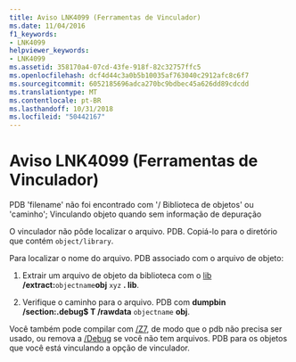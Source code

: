 ```yaml
---
title: Aviso LNK4099 (Ferramentas de Vinculador)
ms.date: 11/04/2016
f1_keywords:
- LNK4099
helpviewer_keywords:
- LNK4099
ms.assetid: 358170a4-07cd-43fe-918f-82c32757ffc5
ms.openlocfilehash: dcf4d44c3a0b5b10035af763040c2912afc8c6f7
ms.sourcegitcommit: 6052185696adca270bc9bdbec45a626dd89cdcdd
ms.translationtype: MT
ms.contentlocale: pt-BR
ms.lasthandoff: 10/31/2018
ms.locfileid: "50442167"
---
```

# <a name="linker-tools-warning-lnk4099"></a>Aviso LNK4099 (Ferramentas de Vinculador)

PDB 'filename' não foi encontrado com '/ Biblioteca de objetos' ou 'caminho'; Vinculando objeto quando sem informação de depuração

O vinculador não pôde localizar o arquivo. PDB. Copiá-lo para o diretório que contém `object/library`.

Para localizar o nome do arquivo. PDB associado com o arquivo de objeto:

1. Extrair um arquivo de objeto da biblioteca com o [lib](../../build/reference/lib-reference.md) **/extract:**`objectname`**obj** `xyz` **. lib**.

1. Verifique o caminho para o arquivo. PDB com **dumpbin /section:.debug$ T /rawdata** `objectname` **obj**.

Você também pode compilar com [/Z7](../../build/reference/z7-zi-zi-debug-information-format.md), de modo que o pdb não precisa ser usado, ou remova a [/Debug](../../build/reference/debug-generate-debug-info.md) se você não tem arquivos. PDB para os objetos que você está vinculando a opção de vinculador.